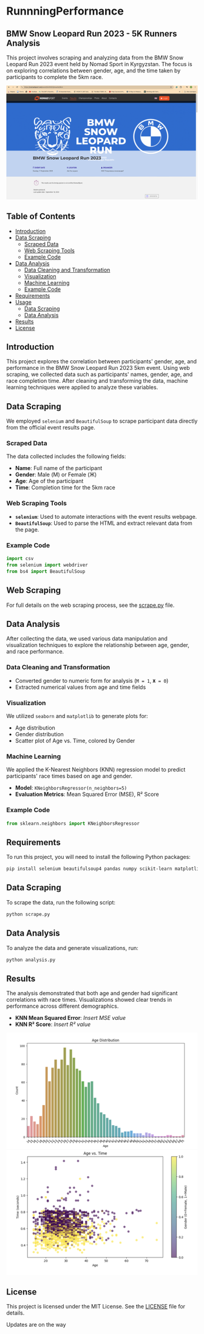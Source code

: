 # RunnningPerformance
## BMW Snow Leopard Run 2023 - 5K Runners Analysis

This project involves scraping and analyzing data from the BMW Snow Leopard Run 2023 event held by Nomad Sport in Kyrgyzstan. The focus is on exploring correlations between gender, age, and the time taken by participants to complete the 5km race.

![Race Image](./images/runLeopard.png)

## Table of Contents
- [Introduction](#introduction)
- [Data Scraping](#data-scraping)
  - [Scraped Data](#scraped-data)
  - [Web Scraping Tools](#web-scraping-tools)
  - [Example Code](#example-code)
- [Data Analysis](#data-analysis)
  - [Data Cleaning and Transformation](#data-cleaning-and-transformation)
  - [Visualization](#visualization)
  - [Machine Learning](#machine-learning)
  - [Example Code](#example-code-1)
- [Requirements](#requirements)
- [Usage](#usage)
  - [Data Scraping](#data-scraping-1)
  - [Data Analysis](#data-analysis-1)
- [Results](#results)
- [License](#license)

## Introduction
This project explores the correlation between participants' gender, age, and performance in the BMW Snow Leopard Run 2023 5km event. Using web scraping, we collected data such as participants' names, gender, age, and race completion time. After cleaning and transforming the data, machine learning techniques were applied to analyze these variables.

## Data Scraping
We employed `selenium` and `BeautifulSoup` to scrape participant data directly from the official event results page.

### Scraped Data
The data collected includes the following fields:
- **Name**: Full name of the participant
- **Gender**: Male (М) or Female (Ж)
- **Age**: Age of the participant
- **Time**: Completion time for the 5km race

### Web Scraping Tools
- **`selenium`**: Used to automate interactions with the event results webpage.
- **`BeautifulSoup`**: Used to parse the HTML and extract relevant data from the page.

### Example Code
```python
import csv
from selenium import webdriver
from bs4 import BeautifulSoup
```
## Web Scraping
For full details on the web scraping process, see the [scrape.py](scrape.py) file.

## Data Analysis
After collecting the data, we used various data manipulation and visualization techniques to explore the relationship between age, gender, and race performance.

### Data Cleaning and Transformation
- Converted gender to numeric form for analysis (`М = 1`, `Ж = 0`)
- Extracted numerical values from age and time fields

### Visualization
We utilized `seaborn` and `matplotlib` to generate plots for:
- Age distribution
- Gender distribution
- Scatter plot of Age vs. Time, colored by Gender

### Machine Learning
We applied the K-Nearest Neighbors (KNN) regression model to predict participants' race times based on age and gender.

- **Model**: `KNeighborsRegressor(n_neighbors=5)`
- **Evaluation Metrics**: Mean Squared Error (MSE), R² Score

### Example Code
```python
from sklearn.neighbors import KNeighborsRegressor
```
## Requirements

To run this project, you will need to install the following Python packages:

```bash
pip install selenium beautifulsoup4 pandas numpy scikit-learn matplotlib seaborn
```
## Data Scraping

To scrape the data, run the following script:

```bash
python scrape.py
```

## Data Analysis

To analyze the data and generate visualizations, run:

```bash
python analysis.py
```

## Results

The analysis demonstrated that both age and gender had significant correlations with race times. Visualizations showed clear trends in performance across different demographics.

- **KNN Mean Squared Error**: *Insert MSE value*
- **KNN R² Score**: *Insert R² value*

![Race Image](./images/age.png)
![Race Image](./images/performance.png)

## License

This project is licensed under the MIT License. See the [LICENSE](LICENSE) file for details.

Updates are on the way
